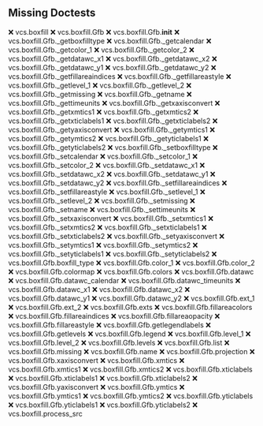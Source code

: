 Missing Doctests
----------------
:x:    vcs.boxfill
:x:    vcs.boxfill.Gfb
:x:    vcs.boxfill.Gfb.__init__
:x:    vcs.boxfill.Gfb._getboxfilltype
:x:    vcs.boxfill.Gfb._getcalendar
:x:    vcs.boxfill.Gfb._getcolor_1
:x:    vcs.boxfill.Gfb._getcolor_2
:x:    vcs.boxfill.Gfb._getdatawc_x1
:x:    vcs.boxfill.Gfb._getdatawc_x2
:x:    vcs.boxfill.Gfb._getdatawc_y1
:x:    vcs.boxfill.Gfb._getdatawc_y2
:x:    vcs.boxfill.Gfb._getfillareaindices
:x:    vcs.boxfill.Gfb._getfillareastyle
:x:    vcs.boxfill.Gfb._getlevel_1
:x:    vcs.boxfill.Gfb._getlevel_2
:x:    vcs.boxfill.Gfb._getmissing
:x:    vcs.boxfill.Gfb._getname
:x:    vcs.boxfill.Gfb._gettimeunits
:x:    vcs.boxfill.Gfb._getxaxisconvert
:x:    vcs.boxfill.Gfb._getxmtics1
:x:    vcs.boxfill.Gfb._getxmtics2
:x:    vcs.boxfill.Gfb._getxticlabels1
:x:    vcs.boxfill.Gfb._getxticlabels2
:x:    vcs.boxfill.Gfb._getyaxisconvert
:x:    vcs.boxfill.Gfb._getymtics1
:x:    vcs.boxfill.Gfb._getymtics2
:x:    vcs.boxfill.Gfb._getyticlabels1
:x:    vcs.boxfill.Gfb._getyticlabels2
:x:    vcs.boxfill.Gfb._setboxfilltype
:x:    vcs.boxfill.Gfb._setcalendar
:x:    vcs.boxfill.Gfb._setcolor_1
:x:    vcs.boxfill.Gfb._setcolor_2
:x:    vcs.boxfill.Gfb._setdatawc_x1
:x:    vcs.boxfill.Gfb._setdatawc_x2
:x:    vcs.boxfill.Gfb._setdatawc_y1
:x:    vcs.boxfill.Gfb._setdatawc_y2
:x:    vcs.boxfill.Gfb._setfillareaindices
:x:    vcs.boxfill.Gfb._setfillareastyle
:x:    vcs.boxfill.Gfb._setlevel_1
:x:    vcs.boxfill.Gfb._setlevel_2
:x:    vcs.boxfill.Gfb._setmissing
:x:    vcs.boxfill.Gfb._setname
:x:    vcs.boxfill.Gfb._settimeunits
:x:    vcs.boxfill.Gfb._setxaxisconvert
:x:    vcs.boxfill.Gfb._setxmtics1
:x:    vcs.boxfill.Gfb._setxmtics2
:x:    vcs.boxfill.Gfb._setxticlabels1
:x:    vcs.boxfill.Gfb._setxticlabels2
:x:    vcs.boxfill.Gfb._setyaxisconvert
:x:    vcs.boxfill.Gfb._setymtics1
:x:    vcs.boxfill.Gfb._setymtics2
:x:    vcs.boxfill.Gfb._setyticlabels1
:x:    vcs.boxfill.Gfb._setyticlabels2
:x:    vcs.boxfill.Gfb.boxfill_type
:x:    vcs.boxfill.Gfb.color_1
:x:    vcs.boxfill.Gfb.color_2
:x:    vcs.boxfill.Gfb.colormap
:x:    vcs.boxfill.Gfb.colors
:x:    vcs.boxfill.Gfb.datawc
:x:    vcs.boxfill.Gfb.datawc_calendar
:x:    vcs.boxfill.Gfb.datawc_timeunits
:x:    vcs.boxfill.Gfb.datawc_x1
:x:    vcs.boxfill.Gfb.datawc_x2
:x:    vcs.boxfill.Gfb.datawc_y1
:x:    vcs.boxfill.Gfb.datawc_y2
:x:    vcs.boxfill.Gfb.ext_1
:x:    vcs.boxfill.Gfb.ext_2
:x:    vcs.boxfill.Gfb.exts
:x:    vcs.boxfill.Gfb.fillareacolors
:x:    vcs.boxfill.Gfb.fillareaindices
:x:    vcs.boxfill.Gfb.fillareaopacity
:x:    vcs.boxfill.Gfb.fillareastyle
:x:    vcs.boxfill.Gfb.getlegendlabels
:x:    vcs.boxfill.Gfb.getlevels
:x:    vcs.boxfill.Gfb.legend
:x:    vcs.boxfill.Gfb.level_1
:x:    vcs.boxfill.Gfb.level_2
:x:    vcs.boxfill.Gfb.levels
:x:    vcs.boxfill.Gfb.list
:x:    vcs.boxfill.Gfb.missing
:x:    vcs.boxfill.Gfb.name
:x:    vcs.boxfill.Gfb.projection
:x:    vcs.boxfill.Gfb.xaxisconvert
:x:    vcs.boxfill.Gfb.xmtics
:x:    vcs.boxfill.Gfb.xmtics1
:x:    vcs.boxfill.Gfb.xmtics2
:x:    vcs.boxfill.Gfb.xticlabels
:x:    vcs.boxfill.Gfb.xticlabels1
:x:    vcs.boxfill.Gfb.xticlabels2
:x:    vcs.boxfill.Gfb.yaxisconvert
:x:    vcs.boxfill.Gfb.ymtics
:x:    vcs.boxfill.Gfb.ymtics1
:x:    vcs.boxfill.Gfb.ymtics2
:x:    vcs.boxfill.Gfb.yticlabels
:x:    vcs.boxfill.Gfb.yticlabels1
:x:    vcs.boxfill.Gfb.yticlabels2
:x:    vcs.boxfill.process_src
